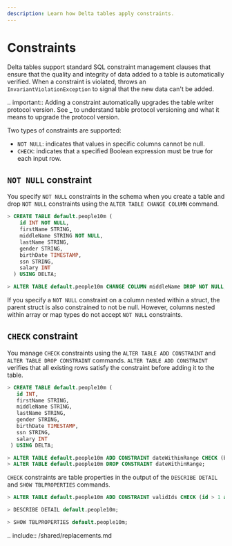 ```yaml
---
description: Learn how Delta tables apply constraints.
---
```


# Constraints

Delta tables support standard SQL constraint management clauses that ensure that the quality and integrity of data added to a table is automatically verified. When a constraint is violated, <Delta> throws an `InvariantViolationException` to signal that the new data can't be added.

.. important::
   Adding a constraint automatically upgrades the table writer protocol version. See [_](/versioning.md) to understand table protocol versioning and what it means to upgrade the protocol version.

Two types of constraints are supported:

- `NOT NULL`: indicates that values in specific columns cannot be null.
- `CHECK`: indicates that a specified Boolean expression must be true for each input row.

## `NOT NULL` constraint

You specify `NOT NULL` constraints in the schema when you create a table and drop `NOT NULL` constraints using the `ALTER TABLE CHANGE COLUMN` command.

```sql
> CREATE TABLE default.people10m (
    id INT NOT NULL,
    firstName STRING,
    middleName STRING NOT NULL,
    lastName STRING,
    gender STRING,
    birthDate TIMESTAMP,
    ssn STRING,
    salary INT
  ) USING DELTA;

> ALTER TABLE default.people10m CHANGE COLUMN middleName DROP NOT NULL;
```

If you specify a `NOT NULL` constraint on a column nested within a struct, the parent struct is also constrained to not be null. However, columns nested within array or map types do not accept `NOT NULL` constraints.

## `CHECK` constraint

You manage `CHECK` constraints using the `ALTER TABLE ADD CONSTRAINT` and `ALTER TABLE DROP CONSTRAINT` commands. `ALTER TABLE ADD CONSTRAINT` verifies that all existing rows satisfy the constraint before adding it to the table.

```sql
> CREATE TABLE default.people10m (
   id INT,
   firstName STRING,
   middleName STRING,
   lastName STRING,
   gender STRING,
   birthDate TIMESTAMP,
   ssn STRING,
   salary INT
 ) USING DELTA;

> ALTER TABLE default.people10m ADD CONSTRAINT dateWithinRange CHECK (birthDate > '1900-01-01');
> ALTER TABLE default.people10m DROP CONSTRAINT dateWithinRange;
```

`CHECK` constraints are table properties in the output of the `DESCRIBE DETAIL` and `SHOW TBLPROPERTIES` commands.

```sql
> ALTER TABLE default.people10m ADD CONSTRAINT validIds CHECK (id > 1 and id < 99999999);

> DESCRIBE DETAIL default.people10m;

> SHOW TBLPROPERTIES default.people10m;
```

.. include:: /shared/replacements.md
